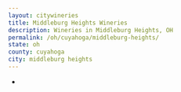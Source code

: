 ```yaml
---
layout: citywineries
title: Middleburg Heights Wineries
description: Wineries in Middleburg Heights, OH
permalink: /oh/cuyahoga/middleburg-heights/
state: oh
county: cuyahoga
city: middleburg heights
---
```

-
